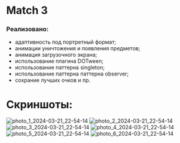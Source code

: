 # Match 3
### Реализовано: 
- адаптивность под портретный формат;
- анимации уничтожения и появления предметов;
- анимация загрузочного экрана;
- использование плагина DOTween;
- использование паттерна singleton;
- использование паттерна паттерна observer;
- сохрание лучших очков и пр.

# Скриншоты:
![photo_1_2024-03-21_22-54-14](https://github.com/NikitaTsekhanovich/Test-Match-3/assets/92225631/6b0ef31b-06fc-4925-b1d9-07a4d31469e3)
![photo_2_2024-03-21_22-54-14](https://github.com/NikitaTsekhanovich/Test-Match-3/assets/92225631/ff1ac74f-e712-4b62-9840-96758ca3a5e8)
![photo_3_2024-03-21_22-54-14](https://github.com/NikitaTsekhanovich/Test-Match-3/assets/92225631/54250d70-47b3-4d5b-bfdc-d4dff4218687)
![photo_4_2024-03-21_22-54-14](https://github.com/NikitaTsekhanovich/Test-Match-3/assets/92225631/9bb194bd-e3a5-4a15-972d-548052befe63)
![photo_5_2024-03-21_22-54-14](https://github.com/NikitaTsekhanovich/Test-Match-3/assets/92225631/e2b08b8d-db55-49c1-94d7-36d6df5a8999)
![photo_6_2024-03-21_22-54-14](https://github.com/NikitaTsekhanovich/Test-Match-3/assets/92225631/4a31d22e-c7d5-42b6-a2e1-98f51e0d7695)
